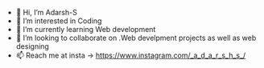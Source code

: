 - 👋 Hi, I’m Adarsh-S
- 👀 I’m interested in Coding
- 🌱 I’m currently learning Web development
- 💞️ I’m looking to collaborate on .Web develpment projects as well as web designing
- 📫 Reach me at insta -> https://www.instagram.com/_a_d_a_r_s_h_s_/

